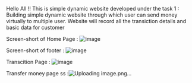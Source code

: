Hello All !!
This is simple dynamic website developed under the task 1 : Building simple dynamic website through which user can send money virtually to multiple user. Website will record all the transiction details and basic data for customer

Screen-short of Home Page :
![image](https://user-images.githubusercontent.com/76251309/169634457-a4269fe8-3ce8-4ea7-9196-f6c3091eb5a2.png)

Screen-short of footer :
![image](https://user-images.githubusercontent.com/76251309/169634557-432b505a-ba72-4a60-861a-0535bd484144.png)

Transcition Page :
![image](https://user-images.githubusercontent.com/76251309/169634587-9a242873-b38b-46f2-9124-b83866ddd8e8.png)

Transfer money page ss :![Uploading image.png…]()

